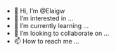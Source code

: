 - 👋 Hi, I’m @Elaigw
- 👀 I’m interested in ...
- 🌱 I’m currently learning ...
- 💞️ I’m looking to collaborate on ...
- 📫 How to reach me ...

<!---
Elaigw/Elaigw is a ✨ special ✨ repository because its `README.md` (this file) appears on your GitHub profile.
You can click the Preview link to take a look at your changes.
--->
